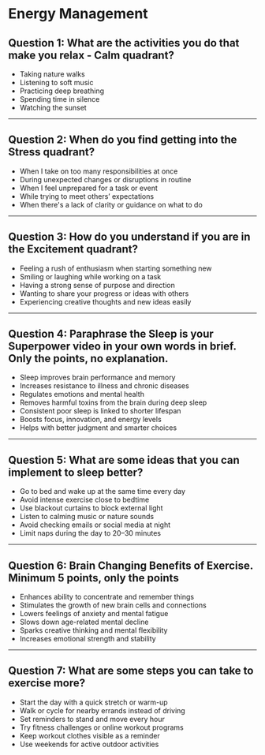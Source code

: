 # Energy Management

## Question 1: What are the activities you do that make you relax - Calm quadrant?

- Taking nature walks
- Listening to soft music
- Practicing deep breathing
- Spending time in silence
- Watching the sunset

---

## Question 2: When do you find getting into the Stress quadrant?

- When I take on too many responsibilities at once
- During unexpected changes or disruptions in routine
- When I feel unprepared for a task or event
- While trying to meet others’ expectations
- When there's a lack of clarity or guidance on what to do

---

## Question 3: How do you understand if you are in the Excitement quadrant?

- Feeling a rush of enthusiasm when starting something new
- Smiling or laughing while working on a task
- Having a strong sense of purpose and direction
- Wanting to share your progress or ideas with others
- Experiencing creative thoughts and new ideas easily

---

## Question 4: Paraphrase the Sleep is your Superpower video in your own words in brief. Only the points, no explanation.

- Sleep improves brain performance and memory
- Increases resistance to illness and chronic diseases
- Regulates emotions and mental health
- Removes harmful toxins from the brain during deep sleep
- Consistent poor sleep is linked to shorter lifespan
- Boosts focus, innovation, and energy levels
- Helps with better judgment and smarter choices

---

## Question 5: What are some ideas that you can implement to sleep better?

- Go to bed and wake up at the same time every day
- Avoid intense exercise close to bedtime
- Use blackout curtains to block external light
- Listen to calming music or nature sounds
- Avoid checking emails or social media at night
- Limit naps during the day to 20–30 minutes

---

## Question 6: Brain Changing Benefits of Exercise. Minimum 5 points, only the points

- Enhances ability to concentrate and remember things
- Stimulates the growth of new brain cells and connections
- Lowers feelings of anxiety and mental fatigue
- Slows down age-related mental decline
- Sparks creative thinking and mental flexibility
- Increases emotional strength and stability

---

## Question 7: What are some steps you can take to exercise more?

- Start the day with a quick stretch or warm-up
- Walk or cycle for nearby errands instead of driving
- Set reminders to stand and move every hour
- Try fitness challenges or online workout programs
- Keep workout clothes visible as a reminder
- Use weekends for active outdoor activities
